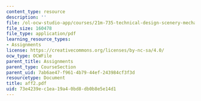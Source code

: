 ```yaml
---
content_type: resource
description: ''
file: /ol-ocw-studio-app/courses/21m-735-technical-design-scenery-mechanisms-and-special-effects-spring-2004/73e4239ec1ea19a40bd8db0b8e5e14d1_aff2.pdf
file_size: 160478
file_type: application/pdf
learning_resource_types:
- Assignments
license: https://creativecommons.org/licenses/by-nc-sa/4.0/
ocw_type: OCWFile
parent_title: Assignments
parent_type: CourseSection
parent_uid: 7ab6ae47-f961-4b79-44ef-243984cf3f3d
resourcetype: Document
title: aff2.pdf
uid: 73e4239e-c1ea-19a4-0bd8-db0b8e5e14d1
---
```


